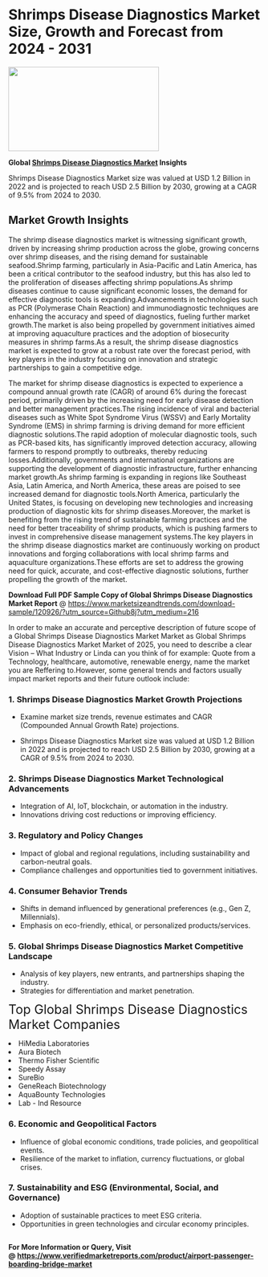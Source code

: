 <H1>Shrimps Disease Diagnostics Market Size, Growth and Forecast from 2024 - 2031</H1><img class="aligncenter size-medium wp-image-584254" src="https://thirdeyenews.in/wp-content/uploads/2024/09/Global-Market-Research-300x168.jpeg" alt="" width="300" height="168" /><p><strong>Global&nbsp;<a href="https://www.marketsizeandtrends.com/download-sample/120926/?utm_source=Github8j?utm_medium=216">Shrimps Disease Diagnostics Market</a> Insights</strong></p><p>Shrimps Disease Diagnostics Market size was valued at USD 1.2 Billion in 2022 and is projected to reach USD 2.5 Billion by 2030, growing at a CAGR of 9.5% from 2024 to 2030.</p><p><h2>Market Growth Insights</h2> <p>The shrimp disease diagnostics market is witnessing significant growth, driven by increasing shrimp production across the globe, growing concerns over shrimp diseases, and the rising demand for sustainable seafood.Shrimp farming, particularly in Asia-Pacific and Latin America, has been a critical contributor to the seafood industry, but this has also led to the proliferation of diseases affecting shrimp populations.As shrimp diseases continue to cause significant economic losses, the demand for effective diagnostic tools is expanding.Advancements in technologies such as PCR (Polymerase Chain Reaction) and immunodiagnostic techniques are enhancing the accuracy and speed of diagnostics, fueling further market growth.The market is also being propelled by government initiatives aimed at improving aquaculture practices and the adoption of biosecurity measures in shrimp farms.As a result, the shrimp disease diagnostics market is expected to grow at a robust rate over the forecast period, with key players in the industry focusing on innovation and strategic partnerships to gain a competitive edge.</p> <p>The market for shrimp disease diagnostics is expected to experience a compound annual growth rate (CAGR) of around 6% during the forecast period, primarily driven by the increasing need for early disease detection and better management practices.The rising incidence of viral and bacterial diseases such as White Spot Syndrome Virus (WSSV) and Early Mortality Syndrome (EMS) in shrimp farming is driving demand for more efficient diagnostic solutions.The rapid adoption of molecular diagnostic tools, such as PCR-based kits, has significantly improved detection accuracy, allowing farmers to respond promptly to outbreaks, thereby reducing losses.Additionally, governments and international organizations are supporting the development of diagnostic infrastructure, further enhancing market growth.As shrimp farming is expanding in regions like Southeast Asia, Latin America, and North America, these areas are poised to see increased demand for diagnostic tools.North America, particularly the United States, is focusing on developing new technologies and increasing production of diagnostic kits for shrimp diseases.Moreover, the market is benefiting from the rising trend of sustainable farming practices and the need for better traceability of shrimp products, which is pushing farmers to invest in comprehensive disease management systems.The key players in the shrimp disease diagnostics market are continuously working on product innovations and forging collaborations with local shrimp farms and aquaculture organizations.These efforts are set to address the growing need for quick, accurate, and cost-effective diagnostic solutions, further propelling the growth of the market.<p><span class=""><strong>Download Full PDF Sample Copy of Global Shrimps Disease Diagnostics Market Report</strong> @ <a href="https://www.marketsizeandtrends.com/download-sample/120926/?utm_source=Github8j?utm_medium=216" target="_blank">https://www.marketsizeandtrends.com/download-sample/120926/?utm_source=Github8j?utm_medium=216</a></span></p><p>In order to make an accurate and perceptive description of future scope of a Global&nbsp;Shrimps Disease Diagnostics Market Market as Global&nbsp;Shrimps Disease Diagnostics Market Market of 2025, you need to describe a clear Vision &ndash; What Industry or Linda can you think of for example: Quote from a Technology, healthcare, automotive, renewable energy, name the market you are Reffering to.However, some general trends and factors usually impact market reports and their future outlook include:</p><h3>1.&nbsp;<strong>Shrimps Disease Diagnostics Market Growth Projections</strong></h3><ul><li>Examine market size trends, revenue estimates and CAGR (Compounded Annual Growth Rate) projections.</li><li><p>Shrimps Disease Diagnostics Market size was valued at USD 1.2 Billion in 2022 and is projected to reach USD 2.5 Billion by 2030, growing at a CAGR of 9.5% from 2024 to 2030.</p></li></ul><h3>2.&nbsp;<strong>Shrimps Disease Diagnostics Market Technological Advancements</strong></h3><ul><li>Integration of AI, IoT, blockchain, or automation in the industry.</li><li>Innovations driving cost reductions or improving efficiency.</li></ul><h3>3.&nbsp;<strong>Regulatory and Policy Changes</strong></h3><ul><li>Impact of global and regional regulations, including sustainability and carbon-neutral goals.</li><li>Compliance challenges and opportunities tied to government initiatives.</li></ul><h3>4.&nbsp;<strong>Consumer Behavior Trends</strong></h3><ul><li>Shifts in demand influenced by generational preferences (e.g., Gen Z, Millennials).</li><li>Emphasis on eco-friendly, ethical, or personalized products/services.</li></ul><h3>5.&nbsp;<strong>Global Shrimps Disease Diagnostics Market Competitive Landscape</strong></h3><ul><li>Analysis of key players, new entrants, and partnerships shaping the industry.</li><li>Strategies for differentiation and market penetration.</li></ul><p data-pm-slice="1 1 []"><span style="color: inherit; font-family: inherit; font-size: 25px;">Top Global Shrimps Disease Diagnostics Market Companies</span></p><div class="" data-test-id=""><p><li>HiMedia Laboratories</li><li> Aura Biotech</li><li> Thermo Fisher Scientific</li><li> Speedy Assay</li><li> SureBio</li><li> GeneReach Biotechnology</li><li> AquaBounty Technologies</li><li> Lab - Ind Resource</li></p></div><h3>6.&nbsp;<strong>Economic and Geopolitical Factors</strong></h3><ul><li>Influence of global economic conditions, trade policies, and geopolitical events.</li><li>Resilience of the market to inflation, currency fluctuations, or global crises.</li></ul><h3>7.&nbsp;<strong>Sustainability and ESG (Environmental, Social, and Governance)</strong></h3><ul><li>Adoption of sustainable practices to meet ESG criteria.</li><li>Opportunities in green technologies and circular economy principles.</li></ul><h2><strong style="font-size: 14px;">For More Information or Query, Visit @&nbsp;</strong><a style="background-color: #ffffff; font-size: 14px;" href="https://www.marketsizeandtrends.com/report/shrimps-disease-diagnostics-market/" target="_blank">https://www.verifiedmarketreports.com/product/airport-passenger-boarding-bridge-market</a></h2>
